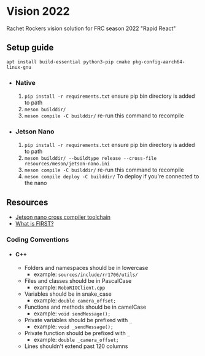 # Vision 2022
Rachet Rockers vision solution for FRC season 2022 "Rapid React"

## Setup guide
`apt install build-essential python3-pip cmake pkg-config-aarch64-linux-gnu`
- ### Native 
    1. `pip install -r requirements.txt` ensure pip bin directory is added to path
    2. `meson builddir/`
    3. `meson compile -C builddir/` re-run this command to recompile
- ### Jetson Nano
    1. `pip install -r requirements.txt` ensure pip bin directory is added to path
    2. `meson builddir/ --buildtype release --cross-file resources/meson/jetson-nano.ini`
    3. `meson compile -C builddir/` re-run this command to recompile
    4. `meson compile deploy -C builddir/` To deploy if you're connected to the nano

## Resources
- [Jetson nano cross compiler toolchain](https://developer.nvidia.com/embedded/dlc/l4t-gcc-7-3-1-toolchain-64-bit-32-1)
- [What is FIRST?](https://www.firstinspires.org/)

### Coding Conventions
- #### C++
    - Folders and namespaces should be in lowercase
        - example: `sources/include/rr1706/utils/`
    - Files and classes should be in PascalCase
        - example: `RoboRIOClient.cpp`
    - Variables should be in snake_case 
        - example: `double camera_offset;`
    - Functions and methods should be in camelCase 
        - example: `void sendMessage();`
    - Private variables should be prefixed with `_`
        - example: `void _sendMessage();`
    - Private function should be prefixed with `_`
        - example: `double _camera_offset;`
    - Lines shouldn't extend past 120 columns
